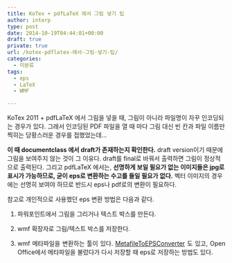 ```yaml
---
title: KoTex + pdfLaTeX 에서 그림 넣기 팁
author: interp
type: post
date: 2014-10-19T04:44:01+00:00
draft: true
private: true
url: /kotex-pdflatex-에서-그림-넣기-팁/
categories:
  - 미분류
tags:
  - eps
  - LaTeX
  - WMF

---
```

<p style="text-align: left;">
  KoTex 2011 + pdfLaTeX 에서 그림을 넣을 때, 그림이 아니라 파일명이 자꾸 인코딩되는 경우가 있다. 그래서 인코딩된 PDF 파일을 열 때 마다 그림 대신 빈 칸과 파일 이름만 찍히는 당황스러운 경우를 접했었는데&#8230;&nbsp;
</p>

<p style="text-align: left;">
  <b>이 때 documentclass 에서 draft가 존재하는지 확인한다.</b> draft version이기 때문에 그림을 보여주지 않는 것이 그 이유다. draft를 final로 바꿔서 출력하면 그림이 정상적으로 출력된다.&nbsp;그리고 pdfLaTeX 에서는, <b>선명하게 보일 필요가 없는&nbsp;이미지들은 jpg로 표시가 가능하므로, 굳이 eps로 변환하는 수고를 들일 필요가 없다.</b> 벡터 이미지의 경우에는 선명히 보여야 하므로 반드시 eps나 pdf로의 변환이 필요하다.&nbsp;
</p>

<p style="text-align: justify;">
  참고로 개인적으로 사용했던 eps 변환 방법은 다음과 같다.
</p>

<ol style="list-style-type: decimal;">
  <li>
    <p style="text-align: justify;">
      파워포인트에서 그림을 그리거나 텍스트 박스를 만든다.
    </p>
  </li>
  
  <li>
    <p style="text-align: justify;">
      wmf 확장자로 그림/텍스트 박스를&nbsp;저장한다.
    </p>
  </li>
  
  <li>
    <p style="text-align: justify;">
      wmf 메타파일을 변환하는 툴이 있다. <a href="http://wiki.lyx.org/Windows/MetafileToEPSConverter" target="_blank" class="tx-link" rel="noopener noreferrer">MetafileToEPSConverter</a> 도 있고, Open Office에서 메타파일을 불렀다가 다시 저장할 때 eps로 저장하는 방법도 있다.
    </p>
  </li>
</ol>